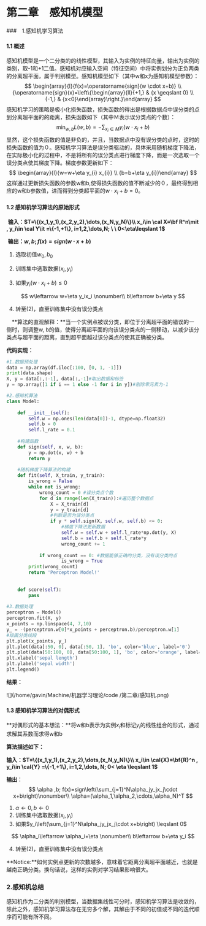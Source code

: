 # 第二章　感知机模型

###　1.感知机学习算法

#### 1.1 概述

​		感知机模型是一个二分类的的线性模型，其输入为实例的特征向量，输出为实例的类别，取-1和+1二值。感知机对应输入空间（特征空间）中将实例划分为正负两类的分离超平面，属于判别模型。感知机模型如下（其中w和x为感知机模型参数）：
$$
\begin{array}{l}{f(x)=\operatorname{sign}(w \cdot x+b)} \\ {\operatorname{sign}(x)=\left\{\begin{array}{ll}{+1,} & {x \geqslant 0} \\ {-1,} & {x<0}\end{array}\right.}\end{array}
$$
​		感知机学习的策略是极小化损失函数，损失函数的得出是根据数据点中误分类的点到分离超平面的的距离，损失函数如下（其中Ｍ表示误分类点的个数）：
$$
\min _{w, b} L(w, b)=-\sum_{x_{i} \in M} y_{i}\left(w \cdot x_{i}+b\right)
$$
​		显然，这个损失函数的值是非负的，并且，当数据点中没有误分类的点时，这时的损失函数的值为０。感知机学习算法是误分类驱动的，具体采用随机梯度下降法，在实际极小化的过程中，不是将所有的误分类点进行梯度下降，而是一次选取一个误分类点使其梯度下降。梯度参数更新如下：
$$
\begin{array}{l}{w=w+\eta y_{i} x_{i}} \\ {b=b+\eta y_{i}}\end{array}
$$
​		这样通过更新损失函数的参数w和b,使得损失函数的值不断减少的０，最终得到相应的w和b参数值，进而得到分类超平面的$w \cdot x_{i}+b=0$。

#### 1.2 感知机学习算法的原始形式

​	**输入：$T=\{(x_1,y_1),(x_2,y_2),\dots,(x_N,y_N)\}\\ x_i\in \cal X=\bf R^n\mit , y_i\in \cal Y\it =\{-1,+1\}, i=1,2,\dots,N; \ \ 0<\eta\leqslant 1$**

​    **输出：$w,b;f(x)=sign(w\cdot x+b)$**

1. 选取初值$w_0,b_0$

2. 训练集中选取数据$(x_i,y_i)$

3. 如果$y_i(w\cdot x_i+b)\leqslant 0$

$$
w\leftarrow w+\eta y_ix_i \nonumber\\
 b\leftarrow b+\eta y
$$

 4. 转至(2)，直至训练集中没有误分类点

　**算法的直观解释：**当一个实例点被误分类，即位于分离超平面的错误的一侧时，则调整w, b的值，使得分离超平面的向该误分类点的一侧移动，以减少该分类点与超平面的距离，直到超平面越过该分类点的使其正确被分类。

**代码实现：**

```python
#1.数据预处理
data = np.array(df.iloc[:100, [0, 1, -1]])
print(data.shape)
X, y = data[:,:-1], data[:,-1]#取出数据和标签
y = np.array([1 if i == 1 else -1 for i in y])#剔除零元素为-1

#2.感知机算法
class Model:
    
    def __init__(self):
        self.w = np.ones(len(data[0])-1, dtype=np.float32)
        self.b = 0
        self.l_rate = 0.1
    
    #构建函数
    def sign(self, x, w, b):
        y = np.dot(x, w) + b
        return y
    
    #随机梯度下降算法的构建
    def fit(self, X_train, y_train):
        is_wrong = False
        while not is_wrong:
            wrong_count = 0 #误分类点个数
            for d in range(len(X_train)):#遍历整个数据点
                X = X_train[d]
                y = y_train[d]
                #判断是否为误分类点
                if y * self.sign(X, self.w, self.b) <= 0:
                    #梯度下降法更新数据
                    self.w = self.w + self.l_rate*np.dot(y, X)
                    self.b = self.b + self.l_rate*y
                    wrong_count += 1
                    
            if wrong_count == 0: #数据能够正确的分类，没有误分类的点
                    is_wrong = True
        print(wrong_count)
        return 'Perceptron Model!'
            
            
    def score(self):
        pass
        
#3.数据处理
perceptron = Model()
perceptron.fit(X, y)
x_points = np.linspace(4, 7,10)
y_ = -(perceptron.w[0]*x_points + perceptron.b)/perceptron.w[1]
#绘画分类线段
plt.plot(x_points, y_)
plt.plot(data[:50, 0], data[:50, 1], 'bo', color='blue', label='0')
plt.plot(data[50:100, 0], data[50:100, 1], 'bo', color='orange', label='1')
plt.xlabel('sepal length')
plt.ylabel('sepal width')
plt.legend()
```

**结果：**

![](/home/gavin/Machine/机器学习理论/code /第二章/感知机.png)

#### 1.3 感知机学习算法的对偶形式

**对偶形式的基本想法：**将w和b表示为实例$x_i$和标记$y_i$的线性组合的形式，通过求解其系数而求得w和b

**算法描述如下：**

**输入：$T=\{(x_1,y_1),(x_2,y_2),\dots,(x_N,y_N)\}\\ x_i\in \cal{X}=\bf{R}^n , y_i\in \cal{Y} =\{-1,+1\}, i=1,2,\dots, N; 0< \eta \leqslant 1$**

**输出**：
$$
\alpha ,b; f(x)=sign\left(\sum_{j=1}^N\alpha_jy_jx_j\cdot x+b\right)\nonumber\\
\alpha=(\alpha_1,\alpha_2,\cdots,\alpha_N)^T
$$

1. $\alpha \leftarrow 0,b\leftarrow 0$
2. 训练集中选取数据$(x_i,y_i)$
3. 如果$y_i\left(\sum_{j=1}^N\alpha_jy_jx_j\cdot x+b\right) \leqslant 0$

$$
\alpha_i\leftarrow \alpha_i+\eta \nonumber\\
b\leftarrow b+\eta y_i
$$

4. 转至(2)，直至训练集中没有误分类点

**Notice:**如何实例点更新的次数越多，意味着它距离分离超平面越近，也就是越南正确分类。换句话说，这样的实例对学习结果影响很大。

### 2.感知机总结

​		感知机作为二分类的判别模型，当数据集线性可分时，感知机学习算法是收敛的，除此之外，感知机学习算法存在无穷多个解，其解由于不同的初值或不同的迭代顺序而可能有所不同。



